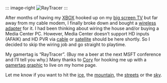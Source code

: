 ::: image-right
![RayTracer](http://image.devhawk.net/blog-content/20031223-live-on-xbox/gamertag.gif)
::: 

After months of having my [XBOX](http://xbox.com/) hooked up on my [big
screen TV](http://www.tacp.toshiba.com/televisions/cinemaseries.asp) but
far away from my cable modem, I finally broke down and bought a
[wireless
adapter](http://www.microsoft.com/hardware/broadbandnetworking/productdetails.aspx?pid=015)
for it. I had been thinking about wiring the house and/or buying a Media
Center PC. However, Media Center doesn’t support HD inputs (AFAIK)
and HD PVR via
[cable](http://www.pvrblog.com/pvr/2003/12/comcast_set_to_.html) or
[satellite](http://devhawk.net/2003/12/09/pvr-hdtv/)
should be here shortly. So I decided to skip the wiring job and go
straight to playtime.

My gamertag is “RayTracer”. (Buy me a beer at the next MSFT conference
and I’ll tell you why.) Many thanks to
[Cory](http://www.addressof.com/blog/) for hooking me up with a
[gamertag graphic](http://addressof.com/blog/posts/311.aspx) to live on
my home page.

Let me know if you want to hit the
[ice](http://www.xbox.com/en-US/nhlrivals2004/), the
[mountain](http://www.xbox.com/en-US/amped2/), the
[streets](http://www.xbox.com/en-US/pgr2/) or the
[sky](http://www.xbox.com/en-US/crimsonskies/).
